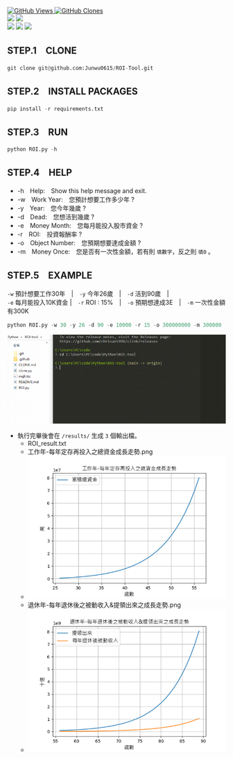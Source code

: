 <a href='https://github.com/Junwu0615/ROI-Tool'><img alt='GitHub Views' src='https://views.whatilearened.today/views/github/Junwu0615/ROI-Tool.svg'> 
<a href='https://github.com/Junwu0615/ROI-Tool'><img alt='GitHub Clones' src='https://img.shields.io/badge/dynamic/json?color=success&label=Clone&query=count_total&url=https://gist.githubusercontent.com/Junwu0615/6c605b43f1b9dcb93f9c7b6c1a5103ab/raw/ROI-Tool_clone.json&logo=github'> </br>
[![](https://img.shields.io/badge/Project-ROI-blue.svg?style=plastic)](https://github.com/Junwu0615/ROI-Tool) 
[![](https://img.shields.io/badge/Language-Python_3.12.0-blue.svg?style=plastic)](https://www.python.org/) </br>
[![](https://img.shields.io/badge/Package-Pandas_2.1.4-green.svg?style=plastic)](https://pypi.org/project/pandas/) 
[![](https://img.shields.io/badge/Package-Matplotlib_3.8.2-green.svg?style=plastic)](https://pypi.org/project/matplotlib/) 
[![](https://img.shields.io/badge/Package-ArgumentParser_1.2.1-green.svg?style=plastic)](https://pypi.org/project/argumentparser/) 

## STEP.1　CLONE
```python
git clone git@github.com:Junwu0615/ROI-Tool.git
```

## STEP.2　INSTALL PACKAGES
```python
pip install -r requirements.txt
```

## STEP.3　RUN 
```python
python ROI.py -h
```

## STEP.4　HELP
- -h　Help:　Show this help message and exit.
- -w　Work Year:　您預計想要工作多少年 ?
- -y　Year:　您今年幾歲 ?
- -d　Dead:　您想活到幾歲 ?
- -e　Money Month:　您每月能投入股市資金 ?
- -r　ROI:　投資報酬率 ?
- -o　Object Number:　您預期想要達成金額 ?
- -m　Money Once:　您是否有一次性金額，若有則 `填數字`，反之則 `填0` 。


## STEP.5　EXAMPLE
`-w` 預計想要工作30年　|　`-y` 今年26歲　|　`-d` 活到90歲　|　<br/>
`-e` 每月能投入10K資金 |　`-r` ROI : 15%　|　`-o` 預期想達成3E　|　`-m` 一次性金額有300K
```python
python ROI.py -w 30 -y 26 -d 90 -e 10000 -r 15 -o 300000000 -m 300000
```
![範例動圖](sample.gif)
- 執行完畢後會在 `/results/` 生成 `3` 個輸出檔。
  - ROI_result.txt
  - 工作年-每年定存再投入之總資金成長走勢.png
  - <img  height=330 width=460 src="https://github.com/Junwu0615/ROI-Tool/blob/main/results/%E5%B7%A5%E4%BD%9C%E5%B9%B4-%E6%AF%8F%E5%B9%B4%E5%AE%9A%E5%AD%98%E5%86%8D%E6%8A%95%E5%85%A5%E4%B9%8B%E7%B8%BD%E8%B3%87%E9%87%91%E6%88%90%E9%95%B7%E8%B5%B0%E5%8B%A2.png"/>
  - 退休年-每年退休後之被動收入&提領出來之成長走勢.png
  - <img  height=330 width=460 src="https://github.com/Junwu0615/ROI-Tool/blob/main/results/%E9%80%80%E4%BC%91%E5%B9%B4-%E6%AF%8F%E5%B9%B4%E9%80%80%E4%BC%91%E5%BE%8C%E4%B9%8B%E8%A2%AB%E5%8B%95%E6%94%B6%E5%85%A5%26%E6%8F%90%E9%A0%98%E5%87%BA%E4%BE%86%E4%B9%8B%E6%88%90%E9%95%B7%E8%B5%B0%E5%8B%A2.png"/>
